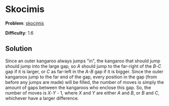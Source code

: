 # Skocimis

**Problem**: [skocimis](https://open.kattis.com/problems/skocimis)

**Difficulty**: 1.6

## Solution

Since an outer kangaroo always jumps "in", the kangaroo that should jump should jump into the large gap, so *A* should jump to the far-right of the *B*-*C* gap if it is larger, or *C* as far-left in the *A*-*B* gap if it is bigger. Since the outer kangaroos jump to the far end of the gap, every position in the gap (from before any jumps are made) will be filled, the number of moves is simply the amount of gaps between the kangaroos who enclose this gap. So, the number of moves is *X*-*Y* - 1, where *X* and *Y* are either *A* and *B*, or *B* and *C*, whichever have a larger difference.
